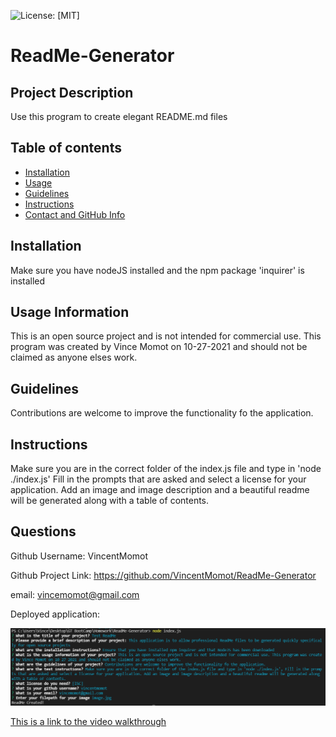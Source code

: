 ![License: [MIT]](https://img.shields.io/badge/License-[MIT]-blue.svg)
# ReadMe-Generator
 
## Project Description
Use this program to create elegant README.md files


## Table of contents
* [Installation](#installation)
* [Usage](#usage)
* [Guidelines](#guidelines)
* [Instructions](#instructions)
* [Contact and GitHub Info](contact-and-github-info)

## Installation
<a name="i"></a>
Make sure you have nodeJS installed and the npm package 'inquirer' is installed

<a name="u"></a>
## Usage Information
This is an open source project and is not intended for commercial use.
This program was created by Vince Momot on 10-27-2021 and should not be claimed as anyone elses work.

<a name="g"></a>
## Guidelines
Contributions are welcome to improve the functionality fo the application.

## Instructions
Make sure you are in the correct folder of the index.js file and type in 'node ./index.js'
Fill in the prompts that are asked and select a license for your application. 
Add an image and image description and a beautiful readme will be generated along with a table of contents.

<a name="c"></a>
## Questions 

Github Username: VincentMomot 

Github Project Link: https://github.com/VincentMomot/ReadMe-Generator 
 
email: vincemomot@gmail.com

Deployed application:

![This is an image of the deployed application](assets/image.PNG)

[This is a link to the video walkthrough](https://youtu.be/yf8zwMTZ9HE)

